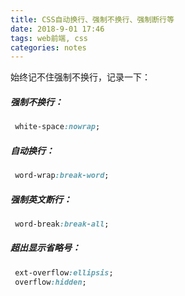 ```yaml
---
title: CSS自动换行、强制不换行、强制断行等
date: 2018-9-01 17:46
tags: web前端, css
categories: notes
---
```

始终记不住强制不换行，记录一下：

##### 强制不换行：

```css
 white-space:nowrap;
```

##### 自动换行：

```css
 word-wrap:break-word;
```


##### 强制英文断行：

```css
 word-break:break-all;
```


##### 超出显示省略号：

```css
 ext-overflow:ellipsis;
 overflow:hidden;
```
